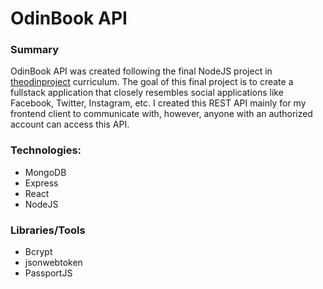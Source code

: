 # OdinBook API

### Summary

OdinBook API was created following the final NodeJS project in [theodinproject](https://www.theodinproject.com/lessons/nodejs-odin-book) curriculum.
The goal of this final project is to create a fullstack application that closely resembles social applications like Facebook, Twitter, Instagram, etc. I created this REST API mainly for my frontend client to communicate with, however, anyone with an authorized account can access this API.

### Technologies:

<ul>
<li>MongoDB</li>
<li>Express</li>
<li>React</li>
<li>NodeJS</li>
</ul>

### Libraries/Tools

<ul>
<li>Bcrypt</li>
<li>jsonwebtoken</li>
<li>PassportJS</li>
</ul>
